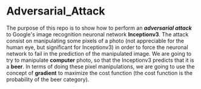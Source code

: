 # Adversarial_Attack
The purpose of this repo is to show how to perform an ***adversarial attack*** to Google's image recognition neuronal network **Inceptionv3**. The attack consist on manipulating some pixels of a photo (not appreciable for the human eye, but significant for Inceptionv3) in order to force the neuronal network to fail in the prediction of the manipulated image. We are going to try to manipulate **computer** photo, so that the Inceptionv3 predicts that it is a **beer**. In terms of doing these pixel manipulations, we are going to use the concept of **gradient** to maximize the cost function (the cost function is the probability of the beer category).
